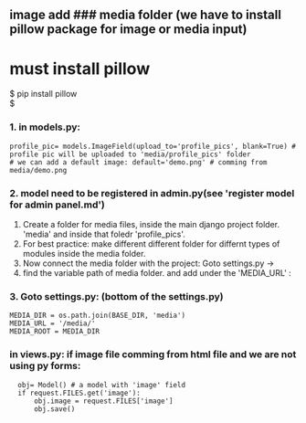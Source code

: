 ## image add ### media folder (we have to install pillow package for image or media input)
# must install pillow
$ pip install pillow     
$

### 1. in models.py: 
```
profile_pic= models.ImageField(upload_to='profile_pics', blank=True) # profile pic will be uploaded to 'media/profile_pics' folder
# we can add a default image: default='demo.png' # comming from media/demo.png
``` 
### 2.  model need to be registered in admin.py(see 'register model for admin panel.md')

1. Create a folder for media files, inside the main django project folder. 'media' and inside that foledr 'profile_pics'.
2. For best practice: make different different folder for differnt types of modules inside the media folder.
3. Now connect the media folder with the project: Goto settings.py ->
4. find the variable path of media folder. and add under the 'MEDIA_URL' :

### 3. Goto settings.py: (bottom of the settings.py)
```
MEDIA_DIR = os.path.join(BASE_DIR, 'media')
MEDIA_URL = '/media/'
MEDIA_ROOT = MEDIA_DIR

```


### in views.py: if image file comming from html file and we are not using py forms:
```
  obj= Model() # a model with 'image' field
  if request.FILES.get('image'):
      obj.image = request.FILES['image']
      obj.save()
```